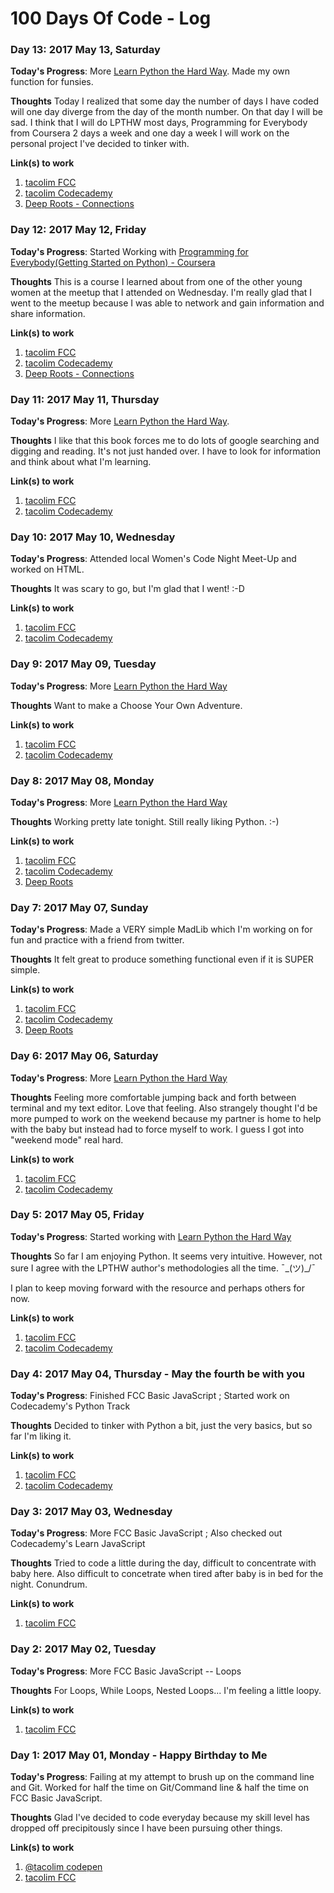 # 100 Days Of Code - Log

### Day 13: 2017 May 13, Saturday
**Today's Progress**: More [Learn Python the Hard Way](learnpythonthehardway.org/book).  Made my own function for funsies.

**Thoughts** 
Today I realized that some day the number of days I have coded will one day diverge from the day of the month number. On that day I will be sad.
I think that I will do LPTHW most days, Programming for Everybody from Coursera 2 days a week and one day a week I will work on the personal project I've decided to tinker with.

**Link(s) to work**
1. [tacolim FCC](https://www.freecodecamp.com/tacolim)
2. [tacolim Codecademy](https://www.codecademy.com/users/tacolim/achievements)
3. [Deep Roots - Connections](https://tacolimcass.wordpress.com/2017/05/12/connections/)

### Day 12: 2017 May 12, Friday
**Today's Progress**: Started Working with [Programming for Everybody(Getting Started on Python) - Coursera](https://www.coursera.org/learn/python/home/welcome)

**Thoughts** 
This is a course I learned about from one of the other young women at the meetup that I attended on Wednesday.  I'm really glad that I went to the meetup because I was able to network and gain information and share information.

**Link(s) to work**
1. [tacolim FCC](https://www.freecodecamp.com/tacolim)
2. [tacolim Codecademy](https://www.codecademy.com/users/tacolim/achievements)
3. [Deep Roots - Connections](https://tacolimcass.wordpress.com/2017/05/12/connections/)

### Day 11: 2017 May 11, Thursday
**Today's Progress**: More [Learn Python the Hard Way](learnpythonthehardway.org/book).

**Thoughts** 
I like that this book forces me to do lots of google searching and digging and reading.  It's not just handed over.  I have to look for information and think about what I'm learning.

**Link(s) to work**
1. [tacolim FCC](https://www.freecodecamp.com/tacolim)
2. [tacolim Codecademy](https://www.codecademy.com/users/tacolim/achievements)

### Day 10: 2017 May 10, Wednesday
**Today's Progress**: Attended local Women's Code Night Meet-Up and worked on HTML.

**Thoughts** 
It was scary to go, but I'm glad that I went! :-D

**Link(s) to work**
1. [tacolim FCC](https://www.freecodecamp.com/tacolim)
2. [tacolim Codecademy](https://www.codecademy.com/users/tacolim/achievements)

### Day 9: 2017 May 09, Tuesday
**Today's Progress**: More [Learn Python the Hard Way](learnpythonthehardway.org/book)

**Thoughts** 
Want to make a Choose Your Own Adventure.

**Link(s) to work**
1. [tacolim FCC](https://www.freecodecamp.com/tacolim)
2. [tacolim Codecademy](https://www.codecademy.com/users/tacolim/achievements)

### Day 8: 2017 May 08, Monday
**Today's Progress**: More [Learn Python the Hard Way](learnpythonthehardway.org/book)

**Thoughts** 
Working pretty late tonight.  Still really liking Python. :-)

**Link(s) to work**
1. [tacolim FCC](https://www.freecodecamp.com/tacolim)
2. [tacolim Codecademy](https://www.codecademy.com/users/tacolim/achievements)
3. [Deep Roots](https://tacolimcass.wordpress.com/2017/05/07/making-a-product/)

### Day 7: 2017 May 07, Sunday
**Today's Progress**: Made a VERY simple MadLib which I'm working on for fun and practice with a friend from twitter.

**Thoughts** 
It felt great to produce something functional even if it is SUPER simple.

**Link(s) to work**
1. [tacolim FCC](https://www.freecodecamp.com/tacolim)
2. [tacolim Codecademy](https://www.codecademy.com/users/tacolim/achievements)
3. [Deep Roots](https://tacolimcass.wordpress.com/2017/05/07/making-a-product/)

### Day 6: 2017 May 06, Saturday
**Today's Progress**: More [Learn Python the Hard Way](learnpythonthehardway.org/book)

**Thoughts** 
Feeling more comfortable jumping back and forth between terminal and my text editor. Love that feeling.
Also strangely thought I'd be more pumped to work on the weekend because my partner is home to help with the baby but instead had to force myself to work. I guess I got into "weekend mode" real hard.

**Link(s) to work**
1. [tacolim FCC](https://www.freecodecamp.com/tacolim)
2. [tacolim Codecademy](https://www.codecademy.com/users/tacolim/achievements)

### Day 5: 2017 May 05, Friday
**Today's Progress**: Started working with [Learn Python the Hard Way](learnpythonthehardway.org/book)

**Thoughts** 
So far I am enjoying Python.  It seems very intuitive.  However, not sure I agree with the LPTHW author's methodologies all the time. 
¯\_(ツ)_/¯

I plan to keep moving forward with the resource and perhaps others for now.

**Link(s) to work**
1. [tacolim FCC](https://www.freecodecamp.com/tacolim)
2. [tacolim Codecademy](https://www.codecademy.com/users/tacolim/achievements)

### Day 4: 2017 May 04, Thursday - May the fourth be with you
**Today's Progress**: Finished FCC Basic JavaScript ; Started work on Codecademy's Python Track

**Thoughts** 
Decided to tinker with Python a bit, just the very basics, but so far I'm liking it.

**Link(s) to work**
1. [tacolim FCC](https://www.freecodecamp.com/tacolim)
2. [tacolim Codecademy](https://www.codecademy.com/users/tacolim/achievements)

### Day 3: 2017 May 03, Wednesday
**Today's Progress**: More FCC Basic JavaScript ; Also checked out Codecademy's Learn JavaScript

**Thoughts** Tried to code a little during the day, difficult to concentrate with baby here.  Also difficult to concetrate when tired after baby is in bed for the night. Conundrum.

**Link(s) to work**
1. [tacolim FCC](https://www.freecodecamp.com/tacolim)

### Day 2: 2017 May 02, Tuesday
**Today's Progress**: More FCC Basic JavaScript -- Loops

**Thoughts** For Loops, While Loops, Nested Loops... I'm feeling a little loopy.

**Link(s) to work**
1. [tacolim FCC](https://www.freecodecamp.com/tacolim)

### Day 1: 2017 May 01, Monday - Happy Birthday to Me

**Today's Progress**: Failing at my attempt to brush up on the command line and Git.  Worked for half the time on Git/Command line & half the time on FCC Basic JavaScript.

**Thoughts** Glad I've decided to code everyday because my skill level has dropped off precipitously since I have been pursuing other things.

**Link(s) to work**
1. [@tacolim codepen](https://codepen.io/tacolim/)
2. [tacolim FCC](https://www.freecodecamp.com/tacolim)
